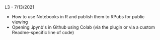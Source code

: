 L3 -  7/13/2021

* How to use Notebooks in R and publish them to RPubs for public viewing
* Opening .ipynb's in Github using Colab (via the plugin or via a custom Readme-specific line of code)
